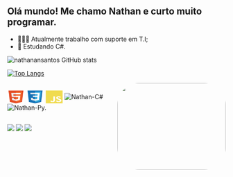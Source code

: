 ## Olá mundo! Me chamo Nathan e curto muito programar.

- 👨🏽‍💻 Atualmente trabalho com suporte em T.I;
- 📖 Estudando C#.

![nathanansantos GitHub stats](https://github-readme-stats.vercel.app/api?username=nathanansantos&show_icons=true&theme=radical) 
  <br>
  


[![Top Langs](https://github-readme-stats.vercel.app/api/top-langs/?username=nathanansantos&layout=compact)](https://github.com/nathanansantos/github-readme-stats)

<picture> <img align="right" style="border-radius:50px;" width = "250px" height = "200px" src="https://media.giphy.com/media/bGgsc5mWoryfgKBx1u/giphy.gif"></picture>



<div style="display: inline_block"><br>
  <img align="center" alt="Nathan-HTML" height="30" width="40" src="https://raw.githubusercontent.com/devicons/devicon/master/icons/html5/html5-original.svg">
  <img align="center" alt="Nathan-CSS" height="30" width="40" src="https://raw.githubusercontent.com/devicons/devicon/master/icons/css3/css3-original.svg">
  <img align="center" alt="Nathan-Js" height="30" width="40" src="https://raw.githubusercontent.com/devicons/devicon/master/icons/javascript/javascript-plain.svg">
  <img align="center" alt="Nathan-C#" height="30" width="40" <img src="https://cdn.jsdelivr.net/gh/devicons/devicon@latest/icons/csharp/csharp-original.svg">
  <img align="center" alt="Nathan-Py." height="30" width="40" <img src="https://cdn.jsdelivr.net/gh/devicons/devicon@latest/icons/python/python-original.svg" />
       
</div>


  ##
 
<div> 
<a href = "mailto:nathanansantos@gmail.com"><img src="https://img.shields.io/badge/-Gmail-%23333?style=for-the-badge&logo=gmail&logoColor=white" target="_blank"></a>
<a href="https://www.linkedin.com/in/https://www.linkedin.com/in/nathan-santos-953364231" target="_blank"><img src="https://img.shields.io/badge/-LinkedIn-%230077B5?style=for-the-badge&logo=linkedin&logoColor=white" target="_blank"></a> 
<a href="https://instagram.com/nathanansantos" target="_blank"><img src="https://img.shields.io/badge/-Instagram-%23E4405F?style=for-the-badge&logo=instagram&logoColor=white" target="_blank"></a>

 
  
</div>
